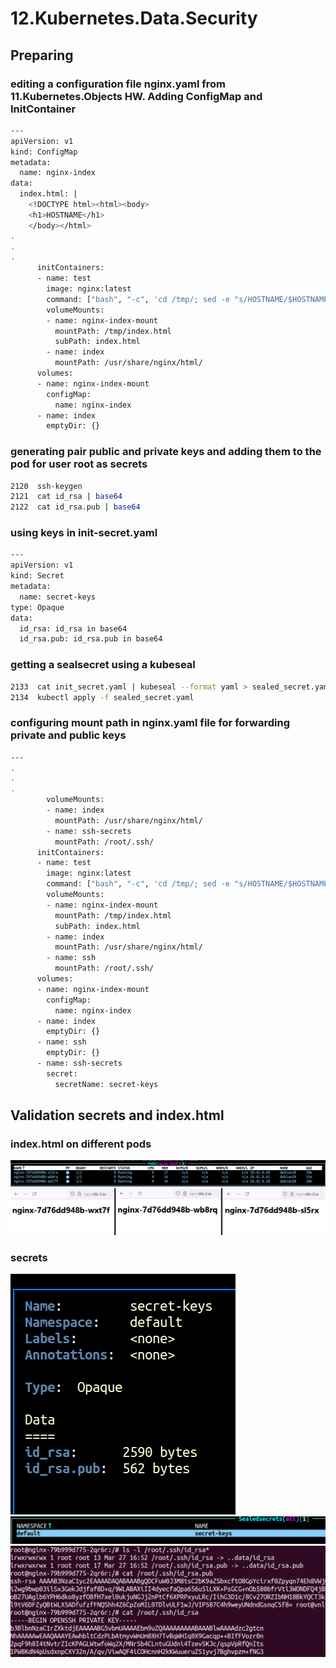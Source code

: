 # 12.Kubernetes.Data.Security

## Preparing

### editing a configuration file nginx.yaml from 11.Kubernetes.Objects HW. Adding ConfigMap and InitContainer

```bash
---
apiVersion: v1
kind: ConfigMap
metadata:
  name: nginx-index
data:
  index.html: |
    <!DOCTYPE html><html><body>
    <h1>HOSTNAME</h1>
    </body></html>
.
.
.
      initContainers:
      - name: test
        image: nginx:latest
        command: ["bash", "-c", 'cd /tmp/; sed -e "s/HOSTNAME/$HOSTNAME/" index.html > /usr/share/nginx/html/index.html']
        volumeMounts:
        - name: nginx-index-mount
          mountPath: /tmp/index.html
          subPath: index.html
        - name: index
          mountPath: /usr/share/nginx/html/
      volumes:
      - name: nginx-index-mount
        configMap:
          name: nginx-index
      - name: index
        emptyDir: {}
```

### generating pair public and private keys and adding them to the pod for user root as secrets 

```bash
2120  ssh-keygen
2121  cat id_rsa | base64
2122  cat id_rsa.pub | base64
```

### using keys in init-secret.yaml

```bash
---
apiVersion: v1
kind: Secret
metadata:
  name: secret-keys
type: Opaque
data:
  id_rsa: id_rsa in base64
  id_rsa.pub: id_rsa.pub in base64
```

### getting a sealsecret using a kubeseal

```bash
2133  cat init_secret.yaml | kubeseal --format yaml > sealed_secret.yaml
2134  kubectl apply -f sealed_secret.yaml
```

### configuring mount path in nginx.yaml file for forwarding private and public keys

```bash
---
.
.
.
        volumeMounts:
        - name: index
          mountPath: /usr/share/nginx/html/
        - name: ssh-secrets
          mountPath: /root/.ssh/
      initContainers:
      - name: test
        image: nginx:latest
        command: ["bash", "-c", 'cd /tmp/; sed -e "s/HOSTNAME/$HOSTNAME/" index.html > /usr/share/nginx/html/index.html']
        volumeMounts:
        - name: nginx-index-mount
          mountPath: /tmp/index.html
          subPath: index.html
        - name: index
          mountPath: /usr/share/nginx/html/
        - name: ssh
          mountPath: /root/.ssh/
      volumes:
      - name: nginx-index-mount
        configMap:
          name: nginx-index
      - name: index
        emptyDir: {}
      - name: ssh
        emptyDir: {}
      - name: ssh-secrets
        secret:
          secretName: secret-keys
```
## Validation secrets and index.html

### index.html on different pods

![screen0](screen0.png)
![screen1](screen1.png)

### secrets

![screen2](screen2.png)
![screen3](screen3.png)
![screen4](screen4.png)
